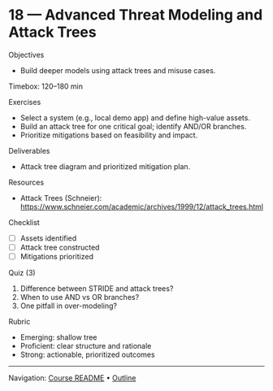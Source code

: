 # 18 — Advanced Threat Modeling and Attack Trees

Objectives
- Build deeper models using attack trees and misuse cases.

Timebox: 120–180 min

Exercises
- Select a system (e.g., local demo app) and define high-value assets.
- Build an attack tree for one critical goal; identify AND/OR branches.
- Prioritize mitigations based on feasibility and impact.

Deliverables
- Attack tree diagram and prioritized mitigation plan.

Resources
- Attack Trees (Schneier): https://www.schneier.com/academic/archives/1999/12/attack_trees.html

Checklist
- [ ] Assets identified
- [ ] Attack tree constructed
- [ ] Mitigations prioritized

Quiz (3)
1) Difference between STRIDE and attack trees?
2) When to use AND vs OR branches?
3) One pitfall in over-modeling?

Rubric
- Emerging: shallow tree
- Proficient: clear structure and rationale
- Strong: actionable, prioritized outcomes

---
Navigation: [Course README](../../README.md) • [Outline](../../docs/outline.md)